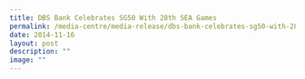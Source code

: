 ```yaml
---
title: DBS Bank Celebrates SG50 With 28th SEA Games
permalink: /media-centre/media-release/dbs-bank-celebrates-sg50-with-28th-sea-games/
date: 2014-11-16
layout: post
description: ""
image: ""
---
```


